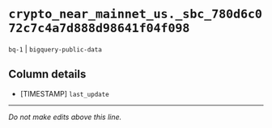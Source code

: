 # `crypto_near_mainnet_us._sbc_780d6c072c7c4a7d888d98641f04f098`
`bq-1` | `bigquery-public-data`

## Column details
* [TIMESTAMP] `last_update`

-------------------------------------------------------------------------------
*Do not make edits above this line.*
